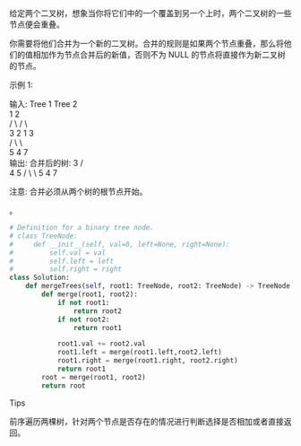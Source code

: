 给定两个二叉树，想象当你将它们中的一个覆盖到另一个上时，两个二叉树的一些节点便会重叠。

你需要将他们合并为一个新的二叉树。合并的规则是如果两个节点重叠，那么将他们的值相加作为节点合并后的新值，否则不为 NULL 的节点将直接作为新二叉树的节点。

示例 1:

输入: 
	Tree 1                     Tree 2                  
          1                         2                             
         / \                       / \                            
        3   2                     1   3                        
       /                           \   \                      
      5                             4   7                  
输出: 
合并后的树:
	     3
	    / \
	   4   5
	  / \   \ 
	 5   4   7

注意: 合并必须从两个树的根节点开始。

。 



```python
# Definition for a binary tree node.
# class TreeNode:
#     def __init__(self, val=0, left=None, right=None):
#         self.val = val
#         self.left = left
#         self.right = right
class Solution:
    def mergeTrees(self, root1: TreeNode, root2: TreeNode) -> TreeNode:
        def merge(root1, root2):
            if not root1:
                return root2 
            if not root2:
                return root1 

            root1.val += root2.val 
            root1.left = merge(root1.left,root2.left)
            root1.right = merge(root1.right, root2.right)
            return root1 
        root = merge(root1, root2)
        return root 
```



Tips

前序遍历两棵树，针对两个节点是否存在的情况进行判断选择是否相加或者直接返回。